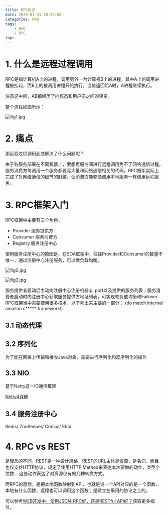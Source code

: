 ```yaml
---
title: RPC协议
date: 2020-01-31 20:59:08
categories: Web
tags:
    - Web
    - RPC
top:
---
```


# 1. 什么是远程过程调用

RPC是指计算机A上的进程，调用另外一台计算机B上的进程，其中A上的调用进程被挂起，而B上的被调用进程开始执行，当值返回给A时，A进程继续执行。

注意这中间，AB都经历了内核态和用户态之间的转变。

整个流程如图所示：

![fig1.jpg](https://i.loli.net/2020/02/01/tqlp2wST4KBcgyn.jpg)


# 2. 痛点

那远程过程调用到底解决了什么问题呢？

由于各服务部署在不同机器上，要想再服务间进行远程调用免不了网络通信过程，服务消费方每调用一个服务都要写大量和网络通信相关的代码，RPC框架实际上完成了对网络通信的细节的封装，让消费方能够像调用本地服务一样调用远程服务。

# 3. RPC框架入门

RPC框架中主要有三个角色，
+ Provider 服务提供方
+ Consumer 服务消费方
+ Registry 服务注册中心

使用服务注册中心的原因是，在SOA框架中，往往Provider和Consumer的数量不唯一，通过注册中心注册服务，可以做负载均衡。

![fig2.jpg](https://i.loli.net/2020/02/01/mYIbBUGoSEPTvu5.jpg)

![fig3.jpg](https://i.loli.net/2020/02/01/HqPaDVrWStugIf6.jpg)


服务提供者启动后主动向注册中心注册机器ip, port以及提供的服务列表；服务消费者启动时向注册中心获取服务提供方地址列表，可实现软负载均衡和Failover. 
RPC框架当中需要使用很多技术，以下列出来主要的一部分： (do match internal amazon c***** framework!)

## 3.1 动态代理

## 3.2 序列化

为了能在网络上传输和接收Java对象，需要进行序列化和反序列化的操作

## 3.3 NIO
基于Netty这一IO通信框架

[Netty4详解](https://blog.csdn.net/suifeng3051/article/details/23348587)

## 3.4 服务注册中心

Redis/ ZooKeeper/ Consul/ Etcd

# 4. RPC vs REST

是理念的不同，REST是一种设计风格，REST的URL主体是资源，是名词，而且也仅支持HTTP协议，规定了使用HTTP Method来表达本次要做的动作，类型个位数... 这些动作表达了对资源仅有的几种转换方式。

而RPC的思想，是把本地函数映射到API，也就是说一个API对应的是一个函数，本地有什么函数，远程也可以调用这个函数；是建立在采用的协议之上的。

可以参考[WEB开发中，使用JSON-RPC好，还是RESTful API好？](https://www.zhihu.com/question/28570307)获取更多细节。
